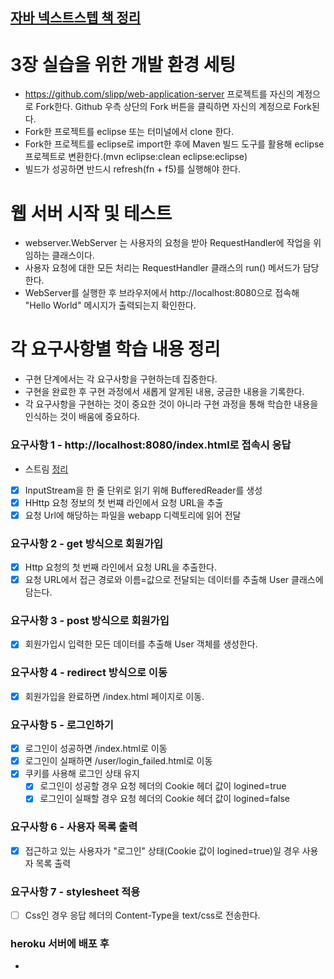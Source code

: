 ## [자바 넥스트스텝 책 정리](http://www.yes24.com/Product/Goods/31869154)

# 3장 실습을 위한 개발 환경 세팅

* https://github.com/slipp/web-application-server 프로젝트를 자신의 계정으로 Fork한다. Github 우측 상단의 Fork 버튼을 클릭하면 자신의 계정으로 Fork된다.
* Fork한 프로젝트를 eclipse 또는 터미널에서 clone 한다.
* Fork한 프로젝트를 eclipse로 import한 후에 Maven 빌드 도구를 활용해 eclipse 프로젝트로 변환한다.(mvn eclipse:clean eclipse:eclipse)
* 빌드가 성공하면 반드시 refresh(fn + f5)를 실행해야 한다.

# 웹 서버 시작 및 테스트

* webserver.WebServer 는 사용자의 요청을 받아 RequestHandler에 작업을 위임하는 클래스이다.
* 사용자 요청에 대한 모든 처리는 RequestHandler 클래스의 run() 메서드가 담당한다.
* WebServer를 실행한 후 브라우저에서 http://localhost:8080으로 접속해 "Hello World" 메시지가 출력되는지 확인한다.

# 각 요구사항별 학습 내용 정리

* 구현 단계에서는 각 요구사항을 구현하는데 집중한다.
* 구현을 완료한 후 구현 과정에서 새롭게 알게된 내용, 궁금한 내용을 기록한다.
* 각 요구사항을 구현하는 것이 중요한 것이 아니라 구현 과정을 통해 학습한 내용을 인식하는 것이 배움에 중요하다.

### 요구사항 1 - http://localhost:8080/index.html로 접속시 응답

* 스트림 [정리](https://www.notion.so/dongguridong/TIL-6ce5d06c0cb347d9bfb8cee0c28b30e5)

- [x] InputStream을 한 줄 단위로 읽기 위해 BufferedReader를 생성
- [x] HHttp 요청 정보의 첫 번쨰 라인에서 요청 URL을 추출
- [x] 요청 Url에 해당하는 파일을 webapp 디렉토리에 읽어 전달

### 요구사항 2 - get 방식으로 회원가입

- [x] Http 요청의 첫 번째 라인에서 요청 URL을 추출한다.
- [x] 요청 URL에서 접근 경로와 이름=값으로 전달되는 데이터를 추출해 User 클래스에 담는다.

### 요구사항 3 - post 방식으로 회원가입

- [x] 회원가입시 입력한 모든 데이터를 추출해 User 객체를 생성한다.

### 요구사항 4 - redirect 방식으로 이동

- [x] 회원가입을 완료하면 /index.html 페이지로 이동.

### 요구사항 5 - 로그인하기

- [X] 로그인이 성공하면 /index.html로 이동
- [x] 로그인이 실패하면 /user/login_failed.html로 이동
- [x] 쿠키를 사용해 로그인 상태 유지
    - [x] 로그인이 성공할 경우 요청 헤더의 Cookie 헤더 값이 logined=true
    - [x] 로그인이 실패할 경우 요청 헤더의 Cookie 헤더 값이 logined=false

### 요구사항 6 - 사용자 목록 출력

- [X] 접근하고 있는 사용자가 "로그인" 상태(Cookie 값이 logined=true)일 경우 사용자 목록 출력

### 요구사항 7 - stylesheet 적용

- [ ] Css인 경우 응답 헤더의 Content-Type을 text/css로 전송한다.

### heroku 서버에 배포 후

* 
